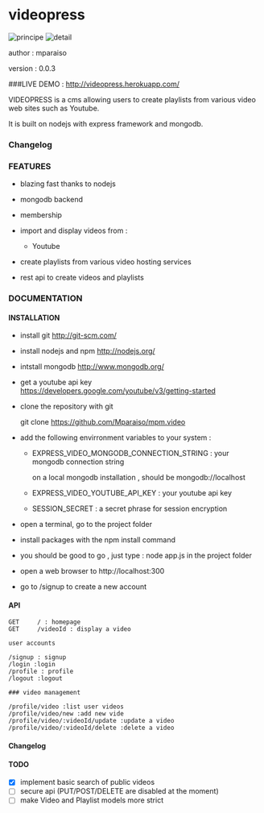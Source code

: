 videopress
=========

![principe](http://aikah.online.fr/cdn/videopress/principe.png)
![detail](http://aikah.online.fr/cdn/videopress/detail.png)

author : mparaiso

version : 0.0.3

###LIVE DEMO : http://videopress.herokuapp.com/

VIDEOPRESS is a cms allowing users to create playlists from various video web sites such as Youtube. 

It is built on nodejs with express framework and mongodb.

### Changelog

### FEATURES

- blazing fast thanks to nodejs

- mongodb backend

- membership

- import and display videos from : 
	- Youtube

- create playlists from various video hosting services

- rest api to create videos and playlists

### DOCUMENTATION

#### INSTALLATION

- install git http://git-scm.com/

- install nodejs and npm http://nodejs.org/

- intstall mongodb http://www.mongodb.org/

- get a youtube api key https://developers.google.com/youtube/v3/getting-started

- clone the repository with git

	git clone https://github.com/Mparaiso/mpm.video

- add the following envirronment variables to your system : 

	- EXPRESS_VIDEO_MONGODB_CONNECTION_STRING : your mongodb connection string
	  
	  on a local mongodb installation , should be  mongodb://localhost

	- EXPRESS_VIDEO_YOUTUBE_API_KEY : your youtube api key 

	- SESSION_SECRET : a secret phrase for session encryption

- open a terminal, go to the project folder

- install packages with the npm install command

- you should be good to go , just type : node app.js in the project folder

- open a web browser to http://localhost:300

- go to /signup to create a new account



	


#### API 

	GET		/ : homepage
	GET		/videoId : display a video

	user accounts

	/signup : signup
	/login :login
	/profile : profile
	/logout :logout

	### video management

	/profile/video :list user videos
	/profile/video/new :add new vide
	/profile/video/:videoId/update :update a video
	/profile/video/:videoId/delete :delete a video

#### Changelog

#### TODO

- [x] implement basic search of public videos
- [ ] secure api (PUT/POST/DELETE are disabled at the moment)
- [ ] make Video and Playlist models more strict
